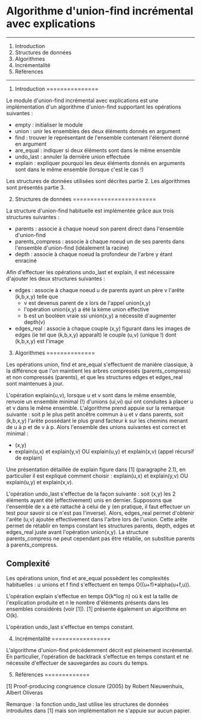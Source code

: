
#   Algorithme d'union-find incrémental avec explications


******************************************************************************

1. Introduction
2. Structures de données
3. Algorithmes
4. Incrémentalité
5. Références

******************************************************************************


1. Introduction
===============

Le module d'union-find incrémental avec explications est une implémentation d'un algorithme d'union-find supportant les opérations suivantes : 

  - empty     : initialiser le module
  - union     : unir les ensembles des deux éléments donnés en argument
  - find      : trouver le représentant de l'ensemble contenant l'élément donné en argument
  - are_equal : indiquer si deux éléments sont dans le même ensemble
  - undo_last : annuler la dernière union effectuée
  - explain   : expliquer pourquoi les deux éléments donnés en arguments sont dans le même ensemble (lorsque c'est le cas !)
  
Les structures de données utilisées sont décrites partie 2. Les algorithmes sont présentés partie 3.


2. Structures de données
========================

La structure d'union-find habituelle est implémentée grâce aux trois structures suivantes : 

  - parents          : associe à chaque noeud son parent direct dans l'ensemble d'union-find
  - parents_compress : associe à chaque noeud un de ses parents dans l'ensemble d'union-find (idéalement la racine)
  - depth            : associe à chaque noeud la profondeur de l'arbre y étant enraciné
    
Afin d'effectuer les opérations undo_last et explain, il est nécessaire d'ajouter les deux structures suivantes :

  - edges      : associe à chaque noeud u de parents ayant un père v l'arête (k,b,x,y) telle que
     * v est devenus parent de x lors de l'appel union(x,y)
     * l'opération union(x,y) a été la kème union effective
     * b est un booléen vraie ssi union(x,y) a nécessité d'augmenter depth(v)
  - edges_real : associe à chaque couple (x,y) figurant dans les images de edges (ie tel que (k,b,x,y) apparaît) le couple (u,v) (unique !) dont (k,b,x,y) est l'image 


3. Algorithmes
==============

Les opérations union, find et are_equal s'effectuent de manière classique, à la différence que l'on maintient les arbres compressés (parents_compress) et non compressés (parents), et que les structures edges et edges_real sont maintenues à jour.

L'opération explain(u,v), lorsque u et v sont dans le même ensemble, renvoie un ensemble minimal (!) d'unions (ui,vi) qui ont conduites à placer u et v dans le même ensemble. L'algorithme prend appuie sur la remarque suivante : soit p le plus petit ancêtre commun à u et v dans parents, soit (k,b,x,y) l'arête possédant le plus grand facteur k sur les chemins menant de u à p et de v à p. Alors l'ensemble des unions suivantes est correct et minimal : 
  - (x,y)
  - explain(u,x) et explain(y,v) OU explain(u,y) et explain(x,v) (appel récursif de explain) 
  
Une présentation détaillée de explain figure dans [1] (paragraphe 2.1), en particulier il est expliqué comment choisir : explain(u,x) et explain(y,v) OU explain(u,y) et explain(x,v).

L'opération undo_last s'effectue de la façon suivante : soit (x,y) les 2 éléments ayant été (effectivement) unis en dernier. Supposons que l'ensemble de x a été rattaché à celui de y (en pratique, il faut effectuer un test pour savoir si ce n'est pas l'inverse). Alors, edges_real permet d'obtenir l'arête (u,v) ajoutée effectivement dans l'arbre lors de l'union. Cette arête permet de rétablir en temps constant les structures parents, depth, edges et edges_real juste avant l'opération union(x,y). La structure parents_compress ne peut cependant pas être rétablie, on substitue parents à parents_compress.

Complexité
----------

Les opérations union, find et are_equal possèdent les complexités habituelles : u unions et f find s'effectuent en temps O((u+f)*alpha(u+f,u)).

L'opération explain s'effectue en temps O(k*log n) où k est la taille de l'explication produite et n le nombre d'éléments présents dans les ensembles considérés (voir [1]). [1] présente également un algorithme en O(k).

L'opération undo_last s'effectue en temps constant.


4. Incrémentalité
=================

L'algorithme d'union-find précédemment décrit est pleinement incrémental. En particulier, l'opération de backtrack s'effectue en temps constant et ne nécessite d'effectuer de sauvegardes au cours du temps.


5. Références
=============

[1] Proof-producing congruence closure (2005) by Robert Nieuwenhuis, Albert Oliveras

Remarque : la fonction undo_last utilise les structures de données introduites dans [1] mais son implémentation ne s'appuie sur aucun papier.

